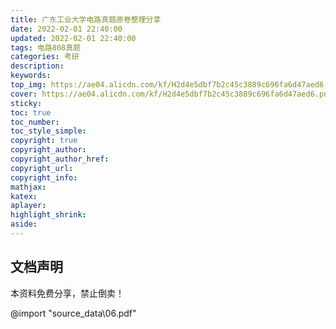 ```yaml
---
title: 广东工业大学电路真题原卷整理分享
date: 2022-02-01 22:40:00
updated: 2022-02-01 22:40:00
tags: 电路808真题
categories: 考研
description: 
keywords:
top_img: https://ae04.alicdn.com/kf/H2d4e5dbf7b2c45c3889c696fa6d47aed6.png
cover: https://ae04.alicdn.com/kf/H2d4e5dbf7b2c45c3889c696fa6d47aed6.png
sticky:
toc: true
toc_number: 
toc_style_simple: 
copyright: true
copyright_author:
copyright_author_href:
copyright_url:
copyright_info:
mathjax:
katex:
aplayer:
highlight_shrink:
aside:
---
```


## 文档声明

本资料免费分享，禁止倒卖！

@import "source\_data\06.pdf"